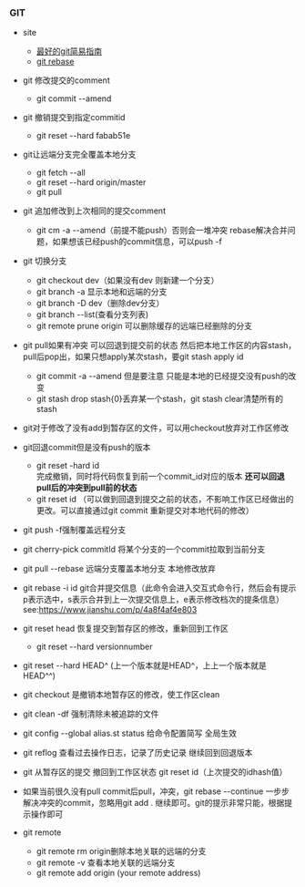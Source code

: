 ### GIT
* site
  * [最好的git简易指南](http://rogerdudler.github.io/git-guide/index.zh.html)
  * [git rebase](http://jartto.wang/2018/12/11/git-rebase/) 
* git 修改提交的comment
    *  git commit --amend
* git 撤销提交到指定commitid
   *    git reset --hard fabab51e

* git让远端分支完全覆盖本地分支
   * git fetch --all   
   * git reset --hard origin/master  
   *  git pull


* git 追加修改到上次相同的提交comment
   * git cm -a --amend（前提不能push）否则会一堆冲突 rebase解决合并问题，如果想该已经push的commit信息，可以push -f
* git 切换分支
   * git checkout dev（如果没有dev 则新建一个分支）
   * git branch -a 显示本地和远端的分支
   * git branch -D dev（删除dev分支）
   * git branch --list(查看分支列表)
   * git remote prune origin 可以删除缓存的远端已经删除的分支
* git pull如果有冲突 可以回退到提交前的状态 然后把本地工作区的内容stash，pull后pop出，如果只想apply某次stash，要git stash apply id
    * git commit -a --amend 但是要注意 只能是本地的已经提交没有push的改变
    * git stash drop stash{0}丢弃某一个stash，git stash clear清楚所有的stash
* git对于修改了没有add到暂存区的文件，可以用checkout放弃对工作区修改
* git回退commit但是没有push的版本
  * git reset -hard id  
    完成撤销，同时将代码恢复到前一个commit_id对应的版本
    **还可以回退pull后的冲突到pull前的状态** 
  *  git reset id （可以做到回退到提交之前的状态，不影响工作区已经做出的更改。可以直接通过git commit 重新提交对本地代码的修改）
* git push -f强制覆盖远程分支
* git cherry-pick commitId 将某个分支的一个commit拉取到当前分支
* git pull --rebase 远端分支覆盖本地分支 本地修改放弃
* git rebase -i id git合并提交信息（此命令会进入交互式命令行，然后会有提示p表示选中，s表示合并到上一次提交信息上，e表示修改档次的提条信息）see:https://www.jianshu.com/p/4a8f4af4e803
*  git reset head 恢复提交到暂存区的修改，重新回到工作区
   * git reset --hard versionnumber
  * git reset --hard HEAD^ (上一个版本就是HEAD^，上上一个版本就是HEAD^^)
  * git checkout 是撤销本地暂存区的修改，使工作区clean
  * git clean -df 强制清除未被追踪的文件
  *  git config --global alias.st status 给命令配置简写 全局生效
  * git reflog 查看过去操作日志，记录了历史记录 继续回到回退版本
  * git 从暂存区的提交 撤回到工作区状态  git reset id（上次提交的idhash值）
  * 如果当前很久没有pull commit后pull，冲突，git rebase --continue 一步步解决冲突的commit，忽略用git add . 继续即可。git的提示非常只能，根据提示操作即可
  * git remote 
    * git remote rm origin删除本地关联的远端的分支
    * git remote -v 查看本地关联的远端分支
    * git remote add origin (your remote address)